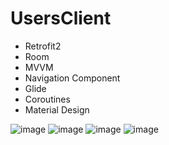 # UsersClient

* Retrofit2
* Room
* MVVM
* Navigation Component
* Glide
* Coroutines
* Material Design

![image](https://user-images.githubusercontent.com/36132918/154354960-eaf39f16-f437-4c69-89f4-61b3020fd2ac.png)
![image](https://user-images.githubusercontent.com/36132918/154354987-5feea647-3478-44a4-b909-36d0c9eb1374.png)
![image](https://user-images.githubusercontent.com/36132918/154355021-9dc47e55-6110-456d-996b-380ff0a1dec3.png)
![image](https://user-images.githubusercontent.com/36132918/154355065-4f7d0065-901b-49e5-b9e4-2380bd28fee0.png)
